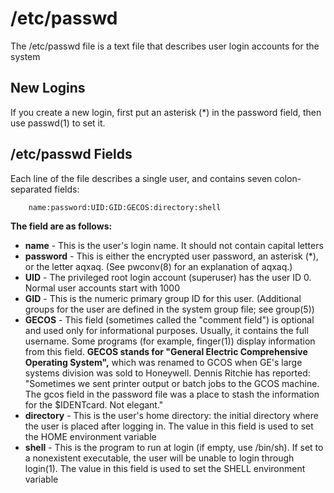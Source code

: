 # /etc/passwd

The /etc/passwd file is a text file that describes user login accounts for the system

## New Logins

If you create a new login, first put an asterisk (*) in the password field, then use passwd(1) to set it.

## /etc/passwd Fields

Each line of the file describes a single user, and contains seven colon-separated fields:

        name:password:UID:GID:GECOS:directory:shell

**The field are as follows:** 
- **name** - This is the user's login name. It should not contain capital letters
- **password** - This is either the encrypted user password, an asterisk (*), or the letter aqxaq. (See pwconv(8) for an explanation of aqxaq.)
- **UID** - The privileged root login account (superuser) has the user ID 0. Normal user accounts start with 1000
- **GID** - This is the numeric primary group ID for this user. (Additional groups for the user are defined in the system group file; see group(5))
- **GECOS** - This field (sometimes called the "comment field") is optional and used only for informational purposes. Usually, it contains the full username. Some programs (for example, finger(1)) display information from this field. **GECOS stands for "General Electric Comprehensive Operating System",** which was renamed to GCOS when GE's large systems division was sold to Honeywell. Dennis Ritchie has reported: "Sometimes we sent printer output or batch jobs to the GCOS machine. The gcos field in the password file was a place to stash the information for the $IDENTcard. Not elegant."
- **directory** - This is the user's home directory: the initial directory where the user is placed after logging in. The value in this field is used to set the HOME environment variable
- **shell** - This is the program to run at login (if empty, use /bin/sh). If set to a nonexistent executable, the user will be unable to login through login(1). The value in this field is used to set the SHELL environment variable